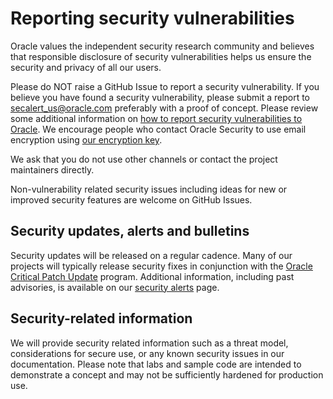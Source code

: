 <!--

SPDX-License-Identifier: GPL-2.0 WITH Linux-syscall-note

 Copyright (c) 2023, Oracle and/or its affiliates.

 This program is free software; you can redistribute it and/or
 modify it under the terms of the GNU General Public
 License v2 as published by the Free Software Foundation.

 This program is distributed in the hope that it will be useful,
 but WITHOUT ANY WARRANTY; without even the implied warranty of
 MERCHANTABILITY or FITNESS FOR A PARTICULAR PURPOSE.  See the GNU
 General Public License for more details.

 You should have received a copy of the GNU General Public
 License along with this program; if not, write to the
 Free Software Foundation, Inc., 59 Temple Place - Suite 330,
 Boston, MA 021110-1307, USA.

-->
# Reporting security vulnerabilities

Oracle values the independent security research community and believes that
responsible disclosure of security vulnerabilities helps us ensure the security
and privacy of all our users.

Please do NOT raise a GitHub Issue to report a security vulnerability. If you
believe you have found a security vulnerability, please submit a report to
[secalert_us@oracle.com][1] preferably with a proof of concept. Please review
some additional information on [how to report security vulnerabilities to Oracle][2].
We encourage people who contact Oracle Security to use email encryption using
[our encryption key][3].

We ask that you do not use other channels or contact the project maintainers
directly.

Non-vulnerability related security issues including ideas for new or improved
security features are welcome on GitHub Issues.

## Security updates, alerts and bulletins

Security updates will be released on a regular cadence. Many of our projects
will typically release security fixes in conjunction with the
[Oracle Critical Patch Update][3] program. Additional
information, including past advisories, is available on our [security alerts][4]
page.

## Security-related information

We will provide security related information such as a threat model, considerations
for secure use, or any known security issues in our documentation. Please note
that labs and sample code are intended to demonstrate a concept and may not be
sufficiently hardened for production use.

[1]: mailto:secalert_us@oracle.com
[2]: https://www.oracle.com/corporate/security-practices/assurance/vulnerability/reporting.html
[3]: https://www.oracle.com/security-alerts/encryptionkey.html
[4]: https://www.oracle.com/security-alerts/
